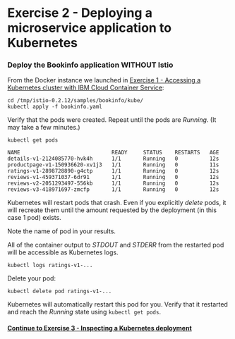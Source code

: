 # Exercise 2 - Deploying a microservice application to Kubernetes

### Deploy the Bookinfo application WITHOUT Istio

From the Docker instance we launched in [Exercise 1 - Accessing a Kubernetes cluster with IBM Cloud Container Service](../exercise-1/README.md):

```
cd /tmp/istio-0.2.12/samples/bookinfo/kube/
kubectl apply -f bookinfo.yaml
```

Verify that the pods were created. Repeat until the pods are _Running_.  (It may take a few minutes.)

```
kubectl get pods

NAME                             READY     STATUS    RESTARTS   AGE
details-v1-2124085770-hvk4h      1/1       Running   0          12s
productpage-v1-150936620-xv1j3   1/1       Running   0          11s
ratings-v1-2898728890-g4ctp      1/1       Running   0          12s
reviews-v1-459371037-6dr91       1/1       Running   0          12s
reviews-v2-2051293497-556kb      1/1       Running   0          12s
reviews-v3-418971697-zmcfp       1/1       Running   0          12s
```

Kubernetes will restart pods that crash.  Even if you explicitly _delete_ pods, it will recreate them
until the amount requested by the deployment (in this case 1 pod) exists.

Note the name of pod in your results.

All of the container output to _STDOUT_ and _STDERR_ from the restarted pod will be accessible as Kubernetes logs.

```
kubectl logs ratings-v1-...
```


Delete your pod:

```
kubectl delete pod ratings-v1-...
```

Kubernetes will automatically restart this pod for you. Verify that it restarted and reach the _Running_ state
using `kubectl get pods`.


#### [Continue to Exercise 3 - Inspecting a Kubernetes deployment](../exercise-3/README.md)